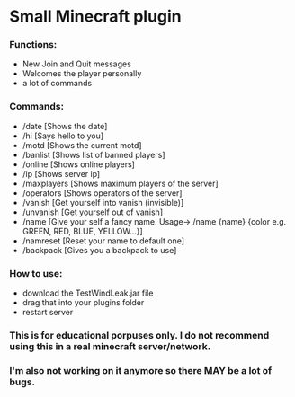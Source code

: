 # Small Minecraft plugin
### Functions:
* New Join and Quit messages
* Welcomes the player personally
* a lot of commands
### Commands:
* /date [Shows the date]
* /hi [Says hello to you]
* /motd [Shows the current motd]
* /banlist [Shows list of banned players]
* /online [Shows online players]
* /ip [Shows server ip]
* /maxplayers [Shows maximum players of the server]
* /operators [Shows operators of the server]
* /vanish [Get yourself into vanish (invisible)]
* /unvanish [Get yourself out of vanish]
* /name [Give your self a fancy name. Usage-> /name {name} {color e.g. GREEN, RED, BLUE, YELLOW...}]
* /namreset [Reset your name to default one]
* /backpack [Gives you a backpack to use]
  
### How to use:
* download the TestWindLeak.jar file
* drag that into your plugins folder
* restart server


### This is for educational porpuses only. I do not recommend using this in a real minecraft server/network.
### I'm also not working on it anymore so there MAY be a lot of bugs.
